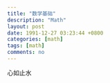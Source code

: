```yaml
---
title: "数学基础"
description: "Math"
layout: post
date: 1991-12-27 03:23:44 +0800
categories: [math]
tags: [math]
comments: no
---
```

心如止水
